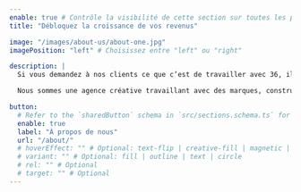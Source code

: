 ```yaml
---
enable: true # Contrôle la visibilité de cette section sur toutes les pages où elle est utilisée
title: "Débloquez la croissance de vos revenus"

image: "/images/about-us/about-one.jpg"
imagePosition: "left" # Choisissez entre "left" ou "right"

description: |
  Si vous demandez à nos clients ce que c’est de travailler avec 36, ils vous parleront de l’importance que nous accordons à leur succès. Pour nous, de vraies relations alimentent un vrai succès. Nous aimons construire des marques. <br /><br />

  Nous sommes une agence créative travaillant avec des marques, construisant des stratégies perspicaces, créant des designs uniques et apportant de la valeur.

button:
  # Refer to the `sharedButton` schema in `src/sections.schema.ts` for all available configuration options (e.g., enable, label, url, hoverEffect, variant, icon, tag, rel, class, target, etc.)
  enable: true
  label: "À propos de nous"
  url: "/about/"
  # hoverEffect: "" # Optional: text-flip | creative-fill | magnetic | magnetic-text-flip
  # variant: "" # Optional: fill | outline | text | circle
  # rel: "" # Optional
  # target: "" # Optional
---
```

